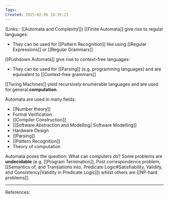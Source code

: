 ```yaml
---
Tags: 
Created: 2025-02-06 18:39:23
---
```

(Links:: [[Automata and Complexity]])
[[Finite Automata]] give rise to regular languages:
- They can be used for [[Pattern Recognition]] like using [[Regular Expressions]] or [[Regular Grammars]]

[[Pushdown Automata]] give rise to context-free languages:
- They can be used for [[Parsing]] (e.g. programming languages) and are equivalent to [[Context-free grammars]]

[[Turing Machines]] yield recursively enumerable languages and are used for general **computation**.

Automata are used in many fields:
- [[Number theory]]
- Formal Verification
- [[Compiler Construction]]
- [[Software Abstraction and Modelling| Software Modelling]]
- Hardware Design
- [[Parsing]]
- [[Pattern Recognition]]
- Theory of computation

Automata poses the question: What can computers do? Some problems are **undecidable** (e.g. [[Program Termination]], Post correspondence problem, [[Semantics of, and Translations into, Predicate Logic#Satisfiability, Validity, and Consistency|Validity in Predicate Logic]]) whilst others are [[NP-hard problems]].



---
References: